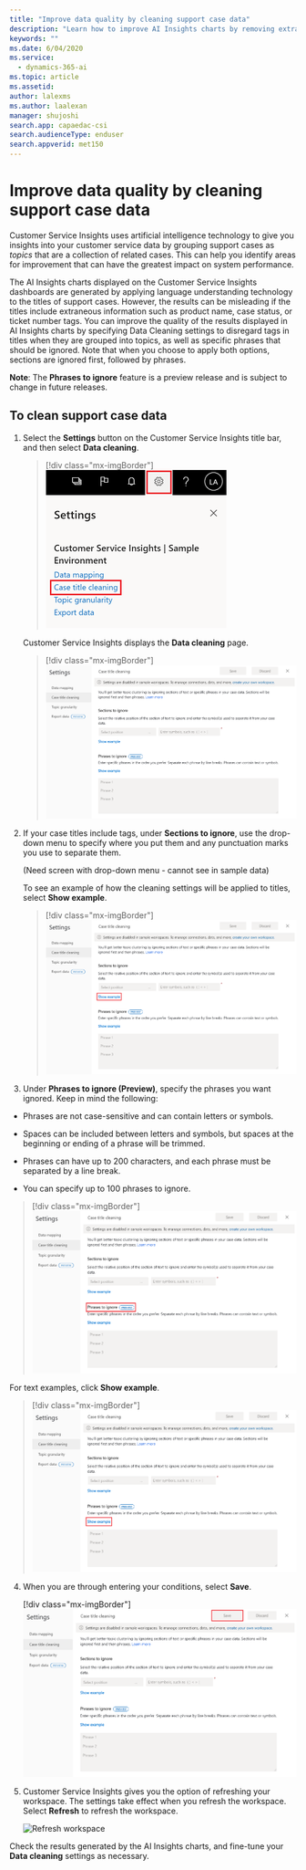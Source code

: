 ```yaml
---
title: "Improve data quality by cleaning support case data​"
description: "Learn how to improve AI Insights charts by removing extraneous tags in support case data."
keywords: ""
ms.date: 6/04/2020
ms.service:
  - dynamics-365-ai
ms.topic: article
ms.assetid:
author: lalexms
ms.author: laalexan
manager: shujoshi
search.app: capaedac-csi
search.audienceType: enduser
search.appverid: met150
---
```


# Improve data quality by cleaning support case data

Customer Service Insights uses artificial intelligence technology to give you insights into your customer service data by grouping support cases as *topics* that are a collection of related cases. This can help you identify areas for improvement that can have the greatest impact on system performance.

The AI Insights charts displayed on the Customer Service Insights dashboards are generated by applying language understanding technology to the titles of support cases. However, the results can be misleading if the titles include extraneous information such as product name, case status, or ticket number tags. You can improve the quality of the results displayed in AI Insights charts by specifying Data Cleaning settings to disregard tags in titles when they are grouped into topics, as well as specific phrases that should be ignored. Note that when you choose to apply both options, sections are ignored first, followed by phrases.

**Note**: The **Phrases to ignore** feature is a preview release and is subject to change in future releases.

## To clean support case data

1. Select the **Settings** button on the Customer Service Insights title bar, and then select **Data cleaning**.

   > [!div class="mx-imgBorder"]
   > ![Data cleaning](media/data-cleaning-setting.png "Data cleaning setting page")

   Customer Service Insights displays the **Data cleaning** page.

   > [!div class="mx-imgBorder"]
   > ![Data cleaning page](media/case-title-cleaning.png "Data cleaning page")
   

2. If your case titles include tags, under **Sections to ignore**, use the drop-down menu to specify where you put them and any punctuation marks you use to separate them. 

   (Need screen with drop-down menu - cannot see in sample data)

   To see an example of how the cleaning settings will be applied to titles, select **Show example**.

   
   > [!div class="mx-imgBorder"]
   > ![Show example for Sections to ignore](media/show-example-sections.png "Show an example of cleaning settings are applied to titles")
   

3. Under **Phrases to ignore (Preview)**, specify the phrases you want ignored. 
  Keep in mind the following:
  - Phrases are not case-sensitive and can contain letters or symbols.

  - Spaces can be included between letters and symbols, but spaces at the beginning or ending of a phrase will be trimmed. 

  - Phrases can have up to 200 characters, and each phrase must be separated by a line break.
 
  - You can specify up to 100 phrases to ignore.

  > [!div class="mx-imgBorder"]
  > ![Phrases to ignore](media/phrases-to-ignore.png "Phrases to ignore")
   

   For text examples, click **Show example**.
   
  > [!div class="mx-imgBorder"]
  > ![Show example for Phrases to ignore](media/show-example-phrases.png "Show an example of how data cleaning is applied to phrases")
   
   

4. When you are through entering your conditions, select **Save**.

   [!div class="mx-imgBorder"]
   ![Save cleaning settings](media/save-cleaning-settings.png "Save cleaning settings")
   
   
5. Customer Service Insights gives you the option of refreshing your workspace. The settings take effect when you refresh the workspace. Select **Refresh** to refresh the workspace.

   ![Refresh workspace](media/refresh-workspace-bar.png)

Check the results generated by the AI Insights charts, and fine-tune your **Data cleaning** settings as necessary.
